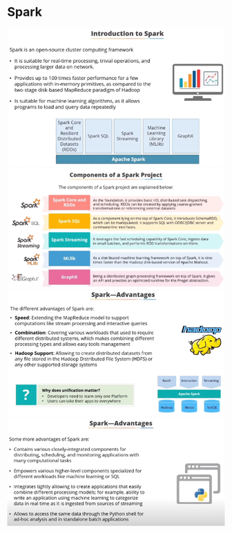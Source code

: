 # Spark 
<img src="images/1.png">

<img src="images/2.png">

<img src="images/3.png">

<img src="images/4.png">

